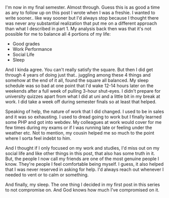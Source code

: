 I'm now in my final semester. Almost through. Guess this is as good a time as any to follow up on this post I wrote when I was a freshie. I wanted to write sooner.. like way sooner but
I'd always stop because I thought there was never any substantial realization that put me on a different approach than what I described in part 1. My analysis back then was that it's not possible for me to balance all 4 portions of my life:
* Good grades
* Work Performance
* Social Life
* Sleep

And I kinda agree. You can't really satisfy the square. But then I did get through 4 years of doing just that.. juggling among these 4 things and somehow at the end of it all, found the square all balanced. My sleep schedule was so bad at one point that I'd wake 12-14 hours later on the weekends after a full week of pulling 3-hour shut-eyes. I didn't prepare for university quizzes apart from what I did at uni and a little bit in my break at work. I did take a week off during semester finals so at least that helped. 

Speaking of help, the nature of work that I did changed. I used to be in sales and it was so exhausting. I used to dread going to work but I finally learned some PHP and got into webdev. My colleagues at work would cover for me few times during my exams or if I was running late or feeling under the weather etc. Not to mention, my cousin helped me so much to the point where I sorta feel indebt to him. 

And I thought if I only focused on my work and studies, I'd miss out on my social life and like other things in this post, that also has some truth in it. But, the people I now call my friends are one of the most genuine people I know. They're people I feel comfortable being myself. I guess, it also helped that I was never reserved in asking for help. I'd always reach out whenever I needed to vent or to calm or something. 

And finally, my sleep. The one thing I decided in my first post in this series to not compromise on. And God knows how much I've compromised on it. 
